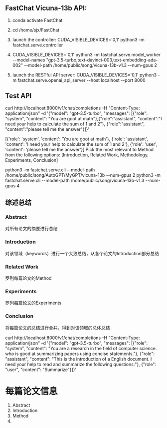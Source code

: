 ## FastChat Vicuna-13b API:
1.  conda activate FastChat
2.  cd /home/sjx/FastChat
3.  launch the controller: CUDA_VISIBLE_DEVICES='0,1' python3 -m fastchat.serve.controller
4.  CUDA_VISIBLE_DEVICES='0,1' python3 -m fastchat.serve.model_worker --model-names "gpt-3.5-turbo,text-davinci-003,text-embedding-ada-002" --model-path /home/public/song/vicuna-13b-v1.3 --num-gpus 2

5.  launch the RESTful API server: CUDA_VISIBLE_DEVICES='0,1' python3 -m fastchat.serve.openai_api_server --host localhost --port 8000

## Test API
curl http://localhost:8000/v1/chat/completions -H "Content-Type: application/json" -d '{"model": "gpt-3.5-turbo", "messages": [{"role": "system", "content": "You are goot at math"},{"role":"assistant", "content":"I need your help to calculate the sum of 1 and 2"}, {"role":"assistant", "content":"please tell me the answer"}]}'

[{'role': 'system', 'content': 'You are goot at math'}, {'role': 'assistant', 'content': 'I need your help to calculate the sum of 1 and 2'}, {'role': 'user', 'content': 'please tell me the answer'}]
Pick the most relevant to Method from the following options: [Introduction, Related Work, Methodology, Experiments, Conclusion]

python3 -m fastchat.serve.cli --model-path /home/public/song/AutoGPT/MyGPT/vicuna-13b --num-gpus 2
python3 -m fastchat.serve.cli --model-path /home/public/song/vicuna-13b-v1.3 --num-gpus 4

## 综述总结
### Abstract
对所有论文的摘要进行总结

### Introduction
对该领域（keywords）进行一个大致总结，从各个论文的Introduction部分总结

### Related Work
罗列每篇论文的Method

### Experiments
罗列每篇论文的Experiments

### Conclusion
将每篇论文的总结进行合并，得到对该领域的总体总结

curl http://localhost:8000/v1/chat/completions -H "Content-Type: application/json" -d '{"model": "gpt-3.5-turbo", "messages": [{"role": "system", "content": "You are a research in the field of computer science. who is good at summarizing papers using concise statements."}, {"role": "assistant", "content": "This is the introduction of a English document. I need your help to read and summarize the following questions:"}, {"role": "user", "content": "Summarize"}]}'

# 每篇论文信息
1. Abstract
2. Introduction
3. Method
4. 